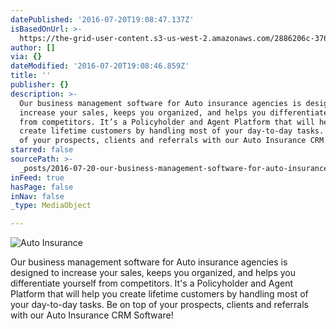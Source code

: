 ```yaml
---
datePublished: '2016-07-20T19:08:47.137Z'
isBasedOnUrl: >-
  https://the-grid-user-content.s3-us-west-2.amazonaws.com/2886206c-376f-4c53-a422-76cd0d5bbdd9.jpg
author: []
via: {}
dateModified: '2016-07-20T19:08:46.859Z'
title: ''
publisher: {}
description: >-
  Our business management software for Auto insurance agencies is designed to
  increase your sales, keeps you organized, and helps you differentiate yourself
  from competitors. It’s a Policyholder and Agent Platform that will help you
  create lifetime customers by handling most of your day-to-day tasks. Be on top
  of your prospects, clients and referrals with our Auto Insurance CRM Software!
starred: false
sourcePath: >-
  _posts/2016-07-20-our-business-management-software-for-auto-insurance-agencies.md
inFeed: true
hasPage: false
inNav: false
_type: MediaObject

---
```

![                                                                         Auto Insurance](https://the-grid-user-content.s3-us-west-2.amazonaws.com/c2e269e5-7aa9-4f95-8a74-deaa33d1a597.png)

Our business management software for Auto insurance agencies is designed to increase your sales, keeps you organized, and helps you differentiate yourself from competitors. It's a Policyholder and Agent Platform that will help you create lifetime customers by handling most of your day-to-day tasks. Be on top of your prospects, clients and referrals with our Auto Insurance CRM Software!
